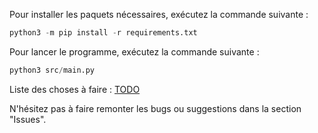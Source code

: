 Pour installer les paquets nécessaires, exécutez la commande suivante :
```py
python3 -m pip install -r requirements.txt
```

Pour lancer le programme, exécutez la commande suivante :
```py
python3 src/main.py
```


Liste des choses à faire : [TODO](TODO.md)

N'hésitez pas à faire remonter les bugs ou suggestions dans la section "Issues".
